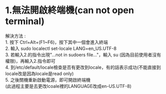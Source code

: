 # 1.無法開啟終端機(can not open terminal)
解決方法 :    
          1. 按下 Ctrl+Alt+(F1~F6)，按下其中一個會進入終端  
          2. 輸入 sudo localectl set-locale LANG=en_US.UTF-8  
          3. 若輸入2.的指令出現"...not in sudoers file..."，輸入 su (因為目前使用者沒有權限)，再輸入2.指令即可  
          4. 到/etc/default/locale檢查是否有更改到locale，有的話表示成功(不能直接到locale改是因為locale是read only)  
          5. 之後關機重新啟動電源，即可開啟終端機  
          (此過程主要是去更改lcoale裡的LANGUAGE改成en-US.UTF-8)  
